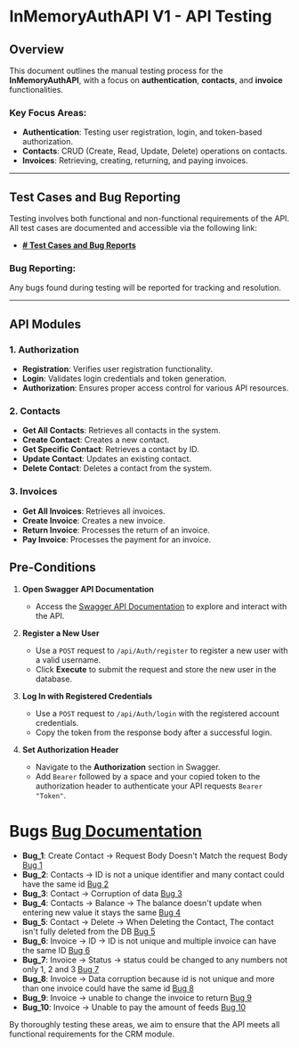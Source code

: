 # InMemoryAuthAPI V1 - API Testing

## Overview
This document outlines the manual testing process for the **InMemoryAuthAPI**, with a focus on **authentication**, **contacts**, and **invoice** functionalities.

### Key Focus Areas:
- **Authentication**: Testing user registration, login, and token-based authorization.
- **Contacts**: CRUD (Create, Read, Update, Delete) operations on contacts.
- **Invoices**: Retrieving, creating, returning, and paying invoices.

---

## Test Cases and Bug Reporting

Testing involves both functional and non-functional requirements of the API. All test cases are documented and accessible via the following link:

- [**# Test Cases and Bug Reports**](https://docs.google.com/spreadsheets/d/1di4_oJrd1n3Hkw6CmIrcpZ4swlGvlpB-00YibXNPqZg/edit?gid=0#gid=0)

### Bug Reporting:
Any bugs found during testing will be reported for tracking and resolution.

---

## API Modules

### 1. Authorization
- **Registration**: Verifies user registration functionality.
- **Login**: Validates login credentials and token generation.
- **Authorization**: Ensures proper access control for various API resources.

### 2. Contacts
- **Get All Contacts**: Retrieves all contacts in the system.
- **Create Contact**: Creates a new contact.
- **Get Specific Contact**: Retrieves a contact by ID.
- **Update Contact**: Updates an existing contact.
- **Delete Contact**: Deletes a contact from the system.

### 3. Invoices
- **Get All Invoices**: Retrieves all invoices.
- **Create Invoice**: Creates a new invoice.
- **Return Invoice**: Processes the return of an invoice.
- **Pay Invoice**: Processes the payment for an invoice.
  
## Pre-Conditions

1. **Open Swagger API Documentation**  
   - Access the [Swagger API Documentation](https://qa-assignment.sortcrm.com/swagger/index.html) to explore and interact with the API.

2. **Register a New User**  
   - Use a `POST` request to `/api/Auth/register` to register a new user with a valid username.  
   - Click **Execute** to submit the request and store the new user in the database.

3. **Log In with Registered Credentials**  
   - Use a `POST` request to `/api/Auth/login` with the registered account credentials.  
   - Copy the token from the response body after a successful login.

4. **Set Authorization Header**  
   - Navigate to the **Authorization** section in Swagger.  
   - Add `Bearer` followed by a space and your copied token to the authorization header to authenticate your API requests `Bearer "Token"`.


# Bugs [Bug Documentation](https://docs.google.com/spreadsheets/d/1di4_oJrd1n3Hkw6CmIrcpZ4swlGvlpB-00YibXNPqZg/edit?gid=2059204296#gid=2059204296)

- **Bug_1**: Create Contact -> Request Body Doesn't Match the request Body [Bug 1](https://github.com/MMousa126/API-Testing---InMemoryAuthAPI-V1/tree/master/Issues/issue_1)
- **Bug_2**: Contacts -> ID is not a unique identifier and many contact could have the same id [Bug 2](https://github.com/MMousa126/API-Testing---InMemoryAuthAPI-V1/tree/master/Issues/issue_2)
- **Bug_3**: Contact -> Corruption of data [Bug 3](https://github.com/MMousa126/API-Testing---InMemoryAuthAPI-V1/tree/master/Issues/issue_3)
- **Bug_4**: Contacts -> Balance -> The balance doesn't update when entering new value it stays the same [Bug 4](https://github.com/MMousa126/API-Testing---InMemoryAuthAPI-V1/tree/master/Issues/issue_4)
- **Bug_5**: Contact -> Delete -> When Deleting the Contact, The contact isn't fully deleted from the DB [Bug 5](https://github.com/MMousa126/API-Testing---InMemoryAuthAPI-V1/tree/master/Issues/issue_5)
- **Bug_6**: Invoice -> ID -> ID is not unique and multiple invoice can have the same ID [Bug 6](https://github.com/MMousa126/API-Testing---InMemoryAuthAPI-V1/tree/master/Issues/issue_6)
- **Bug_7**: Invoice -> Status -> status could be changed to any numbers not only 1, 2 and 3 [Bug 7](https://github.com/MMousa126/API-Testing---InMemoryAuthAPI-V1/tree/master/Issues/issue_7)
- **Bug_8**: Invoice -> Data corruption because id is not unique and more than one invoice could have the same id [Bug 8](https://github.com/MMousa126/API-Testing---InMemoryAuthAPI-V1/tree/master/Issues/issue_8)
- **Bug_9**: Invoice -> unable to change the invoice to return [Bug 9](https://github.com/MMousa126/API-Testing---InMemoryAuthAPI-V1/tree/master/Issues/issue_9)
- **Bug_10**: Invoice -> Unable to pay the amount of feeds [Bug 10](https://github.com/MMousa126/API-Testing---InMemoryAuthAPI-V1/tree/master/Issues/issue_10)



By thoroughly testing these areas, we aim to ensure that the API meets all functional requirements for the CRM module.


